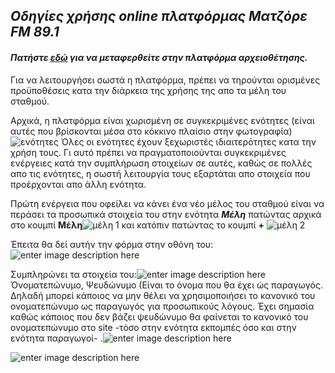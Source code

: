 ## _**Οδηγίες χρήσης online πλατφόρμας Ματζόρε FM 89.1**_

#### _Πατήστε [εδώ](https://matzore-shows.herokuapp.com/) για να μεταφερθείτε στην πλατφόρμα αρχειοθέτησης._

Για να λειτουργήσει σωστά η πλατφόρμα, πρέπει να τηρούνται ορισμένες προϋποθέσεις κατα την διάρκεια της χρήσης της απο τα μέλη του σταθμού.

Αρχικά, η πλατφόρμα είναι χωρισμένη σε συγκεκριμένες  ενότητες (είναι αυτές που βρίσκονται μέσα στο κόκκινο πλαίσιο στην φωτογραφία)![ ενότητες ](https://i.imgur.com/sSPPxub.png) Όλες οι ενότητες έχουν ξεχωριστές ιδιαιτερότητες κατα την χρήση τους. Γι αυτό πρέπει να πραγματοποιούνται συγκεκριμένες ενέργειες κατά την συμπλήρωση στοιχείων σε αυτές, καθώς σε πολλές απο τις ενότητες, η σωστή λειτουργία τους εξαρτάται απο στοιχεία που προέρχονται απο άλλη ενότητα.


Πρώτη ενέργεια που οφείλει να κάνει ένα νέο μέλος του σταθμού είναι να περάσει τα προσωπικά στοιχεία του στην ενότητα  **_Μέλη_** πατώντας αρχικά στο κουμπί **Μέλη**![μέλη 1](https://i.imgur.com/BB2vMUF.png) και κατόπιν πατώντας το κουμπί **+** ![μέλη 2](https://i.imgur.com/Drlk9mT.png)

Έπειτα θα δεί αυτήν την φόρμα στην οθόνη του:![enter image description here](https://i.imgur.com/NYoQ4iI.png)



Συμπληρώνει τα στοιχεία του:![enter image description here](https://i.imgur.com/DTb5ERv.png)
 Όνοματεπώνυμο, Ψευδώνυμο (Είναι το όνομα που θα έχει ώς παραγωγός. Δηλαδή μπορεί κάποιος να μην θέλει να χρησιμοποιήσει το κανονικό του ονοματεπώνυμο ως παραγωγός για προσωπικούς λόγους. Έχει σημασία καθώς κάποιος που δεν βάζει ψευδώνυμο θα φαίνεται το κανονικό του ονοματεπώνυμο στο site -τόσο στην ενότητα εκπομπές όσο και στην ενότητα παραγωγοί- .![enter image description here](https://i.imgur.com/YAeP114.jpg)

![enter image description here](https://i.imgur.com/N3PowTZ.jpg)
